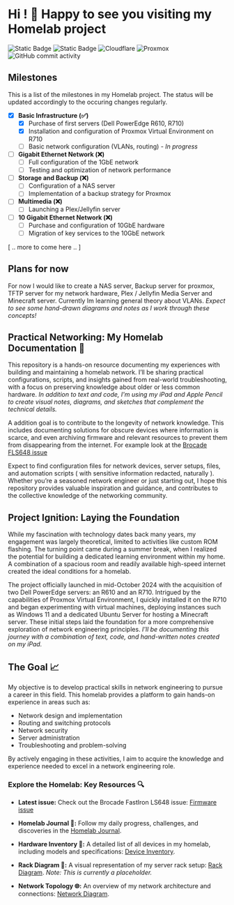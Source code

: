 # Hi ! 👋 Happy to see you visiting my Homelab project

![Static Badge](https://img.shields.io/badge/LAN_speed-1GbE-%237ef728?style=for-the-badge)
![Static Badge](https://img.shields.io/badge/Services_status-Down-%23f72847?style=for-the-badge)
![Cloudflare](https://img.shields.io/badge/Cloudflare-F38020?style=for-the-badge&logo=Cloudflare&logoColor=white)
![Proxmox](https://img.shields.io/badge/proxmox-proxmox?style=for-the-badge&logo=proxmox&logoColor=%23E57000&labelColor=%232b2a33&color=%232b2a33)
![GitHub commit activity](https://img.shields.io/github/commit-activity/t/AndreansxTech/Homelab-2025?style=for-the-badge&logo=github)

## Milestones

This is a list of the milestones in my Homelab project. The status will be updated accordingly to the occuring changes regularly.  

- [x] **Basic Infrastructure (✅)**
    - [x] Purchase of first servers (Dell PowerEdge R610, R710)
    - [x] Installation and configuration of Proxmox Virtual Environment on R710
    - [ ] Basic network configuration (VLANs, routing) - *In progress*
- [ ] **Gigabit Ethernet Network (❌)**
    - [ ] Full configuration of the 1GbE network
    - [ ] Testing and optimization of network performance
- [ ] **Storage and Backup (❌)**
    - [ ] Configuration of a NAS server
    - [ ] Implementation of a backup strategy for Proxmox
- [ ] **Multimedia (❌)**
    - [ ] Launching a Plex/Jellyfin server
- [ ] **10 Gigabit Ethernet Network (❌)**
    - [ ] Purchase and configuration of 10GbE hardware
    - [ ] Migration of key services to the 10GbE network

[ .. more to come here .. ]

## Plans for now

For now I would like to create a NAS server, Backup server for proxmox, TFTP server for my network hardware, Plex / Jellyfin Media Server and Minecraft server. Currently Im learning general theory about VLANs.  *Expect to see some hand-drawn diagrams and notes as I work through these concepts!*

## Practical Networking: My Homelab Documentation 🧐

This repository is a hands-on resource documenting my experiences with building and maintaining a homelab network. I’ll be sharing practical configurations, scripts, and insights gained from real-world troubleshooting, with a focus on preserving knowledge about older or less common hardware. *In addition to text and code, I'm using my iPad and Apple Pencil to create visual notes, diagrams, and sketches that complement the technical details.*

A addition goal is to contribute to the longevity of network knowledge. This includes documenting solutions for obscure devices where information is scarce, and even archiving firmware and relevant resources to prevent them from disappearing from the internet. For example look at the <a href="https://github.com/AndreansxTech/My-homelab/blob/main/projects%40home/Brocade-FLS648-firmware-issue/overwiew.md">Brocade FLS648 issue</a>

Expect to find configuration files for network devices, server setups, files, and automation scripts ( with sensitive information redacted, naturally ). Whether you’re a seasoned network engineer or just starting out, I hope this repository provides valuable inspiration and guidance, and contributes to the collective knowledge of the networking community.

## Project Ignition: Laying the Foundation

While my fascination with technology dates back many years, my engagement was largely theoretical, limited to activities like custom ROM flashing. The turning point came during a summer break, when I realized the potential for building a dedicated learning environment within my home. A combination of a spacious room and readily available high-speed internet created the ideal conditions for a homelab.

The project officially launched in mid-October 2024 with the acquisition of two Dell PowerEdge servers: an R610 and an R710. Intrigued by the capabilities of Proxmox Virtual Environment, I quickly installed it on the R710 and began experimenting with virtual machines, deploying instances such as Windows 11 and a dedicated Ubuntu Server for hosting a Minecraft server. These initial steps laid the foundation for a more comprehensive exploration of network engineering principles.  *I'll be documenting this journey with a combination of text, code, and hand-written notes created on my iPad.*

## The Goal 📈

My objective is to develop practical skills in network engineering to pursue a career in this field. This homelab provides a platform to gain hands-on experience in areas such as:

*   Network design and implementation
*   Routing and switching protocols
*   Network security
*   Server administration
*   Troubleshooting and problem-solving

By actively engaging in these activities, I aim to acquire the knowledge and experience needed to excel in a network engineering role.

### Explore the Homelab: Key Resources 🔍

*   **Latest issue:** Check out the Brocade FastIron LS648 issue: [Firmware issue](https://github.com/AndreansxTech/My-Homelab/blob/main/projects@home/issues@homelab/Brocade-FLS648-firmware-issue/overwiew.md)


*   **Homelab Journal 📝:** Follow my daily progress, challenges, and discoveries in the [Homelab Journal](https://github.com/AndreansxTech/My-homelab/blob/main/docs/journal.md).
*   **Hardware Inventory 🧰:**  A detailed list of all devices in my homelab, including models and specifications: [Device Inventory](https://github.com/AndreansxTech/Homelab-2025/blob/main/Inventory/devices.md).
*   **Rack Diagram 🏢:** A visual representation of my server rack setup: [Rack Diagram](https://github.com/AndreansxTech/Homelab-2025/blob/main/Inventory/rack-diagram-placeholder). *Note: This is currently a placeholder.*
*   **Network Topology 🌐:**  An overview of my network architecture and connections: [Network Diagram](https://github.com/AndreansxTech/My-homelab/blob/main/docs/general-network-topology.png).
 